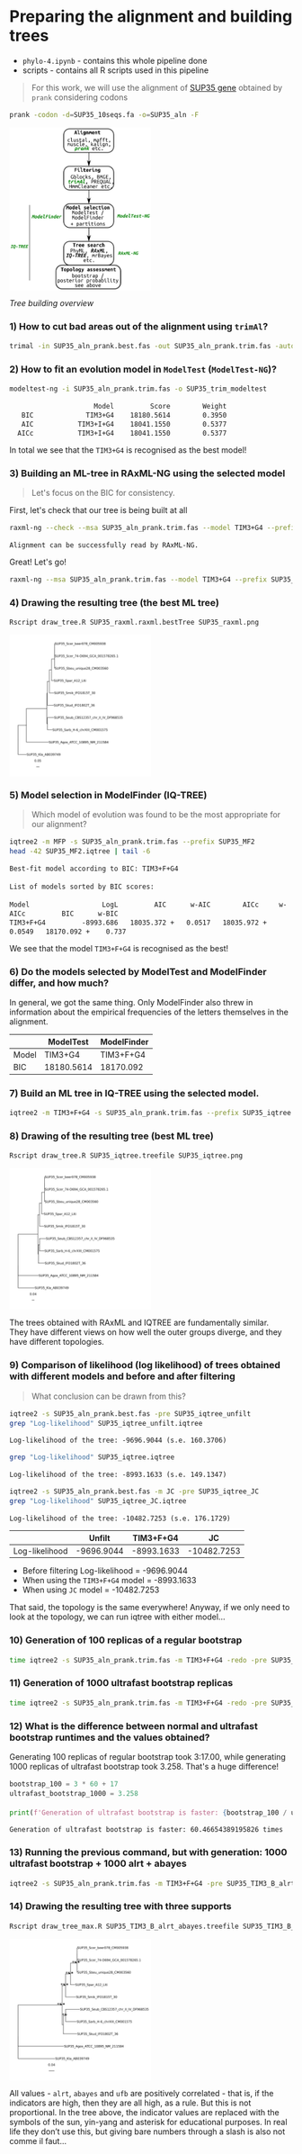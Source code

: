 # Preparing the alignment and building trees

- `phylo-4.ipynb` - contains this whole pipeline done
- scripts - contains all R scripts used in this pipeline

> For this work, we will use the alignment of [SUP35 gene](https://www.yeastgenome.org/locus/S000002579) obtained by `prank` considering codons
```bash
prank -codon -d=SUP35_10seqs.fa -o=SUP35_aln -F
```

<div style='justify-content: center'>
<img src="https://github.com/iliapopov17/BI-Phylogenetics/blob/main/4%20-%20Trees/imgs/tree_building_overview.png" align='center', width="50%">
</div>

_Tree building overview_

### 1) How to cut bad areas out of the alignment using `trimAl`?

```bash
trimal -in SUP35_aln_prank.best.fas -out SUP35_aln_prank.trim.fas -automated1
```

### 2) How to fit an evolution model in `ModelTest` (`ModelTest-NG`)?

```bash
modeltest-ng -i SUP35_aln_prank.trim.fas -o SUP35_trim_modeltest
```

```
                     Model         Score        Weight
   BIC             TIM3+G4    18180.5614        0.3950
   AIC           TIM3+I+G4    18041.1550        0.5377
  AICc           TIM3+I+G4    18041.1550        0.5377
```

In total we see that the `TIM3+G4` is recognised as the best model!

### 3) Building an ML-tree in RAxML-NG using the selected model
> Let's focus on the BIC for consistency.

First, let's check that our tree is being built at all

```bash
raxml-ng --check --msa SUP35_aln_prank.trim.fas --model TIM3+G4 --prefix SUP35_raxml_test
```

```
Alignment can be successfully read by RAxML-NG.
````

Great! Let's go!

```bash
raxml-ng --msa SUP35_aln_prank.trim.fas --model TIM3+G4 --prefix SUP35_raxml --threads 2 --seed 222 --outgroup SUP35_Kla_AB039749
```

### 4) Drawing the resulting tree (the best ML tree)

```bash
Rscript draw_tree.R SUP35_raxml.raxml.bestTree SUP35_raxml.png
```

<div style='justify-content: center'>
<img src="https://github.com/iliapopov17/BI-Phylogenetics/blob/main/4%20-%20Trees/imgs/SUP35_raxml.png" align='center', width="50%">
</div>

### 5) Model selection in ModelFinder (IQ-TREE)
> Which model of evolution was found to be the most appropriate for our alignment?

```bash
iqtree2 -m MFP -s SUP35_aln_prank.trim.fas --prefix SUP35_MF2
head -42 SUP35_MF2.iqtree | tail -6
```
```
Best-fit model according to BIC: TIM3+F+G4

List of models sorted by BIC scores: 

Model                  LogL         AIC      w-AIC        AICc     w-AICc         BIC      w-BIC
TIM3+F+G4         -8993.686   18035.372 +   0.0517   18035.972 +   0.0549   18170.092 +    0.737
```

We see that the model `TIM3+F+G4` is recognised as the best!

### 6) Do the models selected by ModelTest and ModelFinder differ, and how much?<br>
In general, we got the same thing. Only ModelFinder also threw in information about the empirical frequencies of the letters themselves in the alignment.

|    |ModelTest|ModelFinder|
|----|---------|-----------|
|Model|TIM3+G4|TIM3+F+G4|
|BIC|18180.5614|18170.092|

### 7) Build an ML tree in IQ-TREE using the selected model.

```bash
iqtree2 -m TIM3+F+G4 -s SUP35_aln_prank.trim.fas --prefix SUP35_iqtree
```

### 8) Drawing of the resulting tree (best ML tree)

```bash
Rscript draw_tree.R SUP35_iqtree.treefile SUP35_iqtree.png
```

<div style='justify-content: center'>
<img src="https://github.com/iliapopov17/BI-Phylogenetics/blob/main/4%20-%20Trees/imgs/SUP35_iqtree.png" align='center', width="50%">
</div>

The trees obtained with RAxML and IQTREE are fundamentally similar.<br>
They have different views on how well the outer groups diverge, and they have different topologies.

### 9) Comparison of likelihood (log likelihood) of trees obtained with different models and before and after filtering
>What conclusion can be drawn from this?

```bash
iqtree2 -s SUP35_aln_prank.best.fas -pre SUP35_iqtree_unfilt
grep "Log-likelihood" SUP35_iqtree_unfilt.iqtree
```

```
Log-likelihood of the tree: -9696.9044 (s.e. 160.3706)
```

```bash
grep "Log-likelihood" SUP35_iqtree.iqtree
```

```
Log-likelihood of the tree: -8993.1633 (s.e. 149.1347)
```

```bash
iqtree2 -s SUP35_aln_prank.best.fas -m JC -pre SUP35_iqtree_JC
grep "Log-likelihood" SUP35_iqtree_JC.iqtree
```

```
Log-likelihood of the tree: -10482.7253 (s.e. 176.1729)
```

|              |Unfilt|TIM3+F+G4|JC|
|--------------|------|---------|--|
|Log-likelihood|-9696.9044|-8993.1633|-10482.7253|

- Before filtering Log-likelihood = -9696.9044
- When using the `TIM3+F+G4` model = -8993.1633
- When using `JC` model = -10482.7253<br>

That said, the topology is the same everywhere! Anyway, if we only need to look at the topology, we can run iqtree with either model...

### 10) Generation of 100 replicas of a regular bootstrap

```bash
time iqtree2 -s SUP35_aln_prank.trim.fas -m TIM3+F+G4 -redo -pre SUP35_TIM3_b -b 100
```

### 11) Generation of 1000 ultrafast bootstrap replicas

```bash
time iqtree2 -s SUP35_aln_prank.trim.fas -m TIM3+F+G4 -redo -pre SUP35_TIM3_ufb -bb 1000
```

### 12) What is the difference between normal and ultrafast bootstrap runtimes and the values obtained?

Generating 100 replicas of regular bootstrap took 3:17.00, while generating 1000 replicas of ultrafast bootstrap took 3.258. That's a huge difference!

```python
bootstrap_100 = 3 * 60 + 17
ultrafast_bootstrap_1000 = 3.258

print(f'Generation of ultrafast bootstrap is faster: {bootstrap_100 / ultrafast_bootstrap_1000} times')
```

```
Generation of ultrafast bootstrap is faster: 60.46654389195826 times
```

### 13) Running the previous command, but with generation: 1000 ultrafast bootstrap + 1000 alrt + abayes

```bash
iqtree2 -s SUP35_aln_prank.trim.fas -m TIM3+F+G4 -pre SUP35_TIM3_B_alrt_abayes -bb 1000 -alrt 1000 -abayes
```

### 14) Drawing the resulting tree with three supports

```bash
Rscript draw_tree_max.R SUP35_TIM3_B_alrt_abayes.treefile SUP35_TIM3_B_alrt_abayes.png
```

<div style='justify-content: center'>
<img src="https://github.com/iliapopov17/BI-Phylogenetics/blob/main/4%20-%20Trees/imgs/SUP35_TIM3_B_alrt_abayes.png" align='center', width="50%">
</div>

All values ​​- `alrt`, `abayes` and `ufb` are positively correlated - that is, if the indicators are high, then they are all high, as a rule. But this is not proportional.
In the tree above, the indicator values ​​are replaced with the symbols of the sun, yin-yang and asterisk for educational purposes. In real life they don’t use this, but giving bare numbers through a slash is also not comme il faut...
